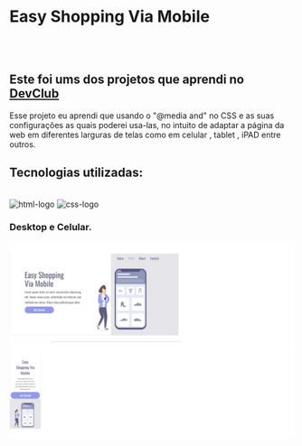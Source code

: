 <h1>Easy Shopping Via Mobile</h1>
<br>
<br>
<h2>Este foi ums dos projetos  que aprendi no <a href="https://rodolfomori.com.br/devclub">DevClub</a></h2>
<p>Esse projeto eu aprendi que usando o "@media and" no CSS e as suas configurações as quais  poderei usa-las, no intuito de adaptar a página da web em diferentes larguras de telas como em celular , tablet , iPAD entre outros.</p>

<h2> Tecnologias utilizadas:</h2>
<br>
<img src="https://img.shields.io/badge/HTML-239120?logo=html5&logoColor=white&style=for-the-badge" alt=html-logo width="80px" />
<img src="https://img.shields.io/badge/CSS3-1572B6?style=for-the-badge&logo=css3&logoColor=white"  alt=css-logo  width="80px" />
<h3>Desktop e Celular.</h3>
<img src="https://github.com/sergiopro48/Easy-Shopping-Via-Mobile/blob/main/assets/Desk.png?raw=true /">  
<br>
<img src="https://github.com/sergiopro48/Easy-Shopping-Via-Mobile/blob/main/assets/celu.png?raw=true /">
